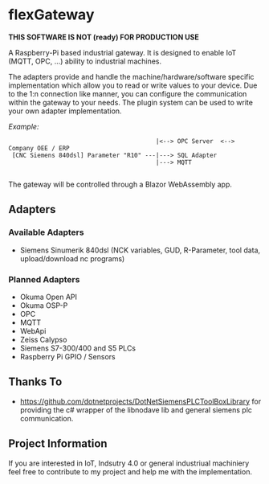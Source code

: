 # flexGateway

**THIS SOFTWARE IS NOT (ready) FOR PRODUCTION USE**

A Raspberry-Pi based industrial gateway. It is designed to enable IoT (MQTT, OPC, ...) ability to industrial machines.

The adapters provide and handle the machine/hardware/software specific implementation which allow you to read or write values to your device. 
Due to the 1:n connection like manner, you can configure the communication within the gateway to your needs.
The plugin system can be used to write your own adapter implementation.

*Example:*
```
                                         |<--> OPC Server  <--> Company OEE / ERP  
 [CNC Siemens 840dsl] Parameter "R10" ---|---> SQL Adapter 
                                         |---> MQTT       
                                        
```

The gateway will be controlled through a Blazor WebAssembly app.

## Adapters
### Available Adapters
- Siemens Sinumerik 840dsl (NCK variables, GUD, R-Parameter, tool data, upload/download nc programs)

### Planned Adapters
- Okuma Open API 
- Okuma OSP-P
- OPC
- MQTT
- WebApi
- Zeiss Calypso 
- Siemens S7-300/400 and S5 PLCs
- Raspberry Pi GPIO / Sensors

## Thanks To
- https://github.com/dotnetprojects/DotNetSiemensPLCToolBoxLibrary for providing the c# wrapper of the libnodave lib and general siemens plc communication.

## Project Information

If you are interested in IoT, Indsutry 4.0 or general industriual machiniery feel free to contribute to my project and help me with the implementation.
